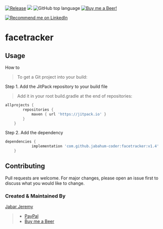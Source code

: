 [![Release](https://jitpack.io/v/jabahum-coder/facetracker.svg)](https://jitpack.io/#jabahum-coder/facetracker)
[![](https://jitci.com/gh/jabahum-coder/facetracker/svg)](https://jitci.com/gh/jabahum-coder/facetracker)
![GitHub top language](https://img.shields.io/github/languages/top/jabahum-coder/facetracker)
[![Buy me a Beer!](https://www.buymeacoffee.com/assets/img/custom_images/orange_img.png)](https://www.buymeacoffee.com/jabahum)

<a href="https://www.linkedin.com/in/jeremyjabar/">
    <img src="https://img.shields.io/badge/Support-Recommed%2FEndorse%20me%20on%20Linkedin-yellow?style=for-the-badge&logo=linkedin" alt="Recommend me on LinkedIn" /></a>

# facetracker
## Usage
 How to
 > To get a Git project into your build:

 Step 1. Add the JitPack repository to your build file
 > Add it in your root build.gradle at the end of repositories:

```gradle
allprojects {
		repositories {
			maven { url 'https://jitpack.io' }
		}
	}
```
 Step 2. Add the dependency

```gradle
dependencies {
	        implementation 'com.github.jabahum-coder:facetracker:v1.4'
	}
```


## Contributing
Pull requests are welcome. For major changes, please open an issue first to discuss what you would like to change.

### Created & Maintained By

[Jabar Jeremy](https://github.com/jabahum-coder)

> 
>
> - [PayPal](https://paypal.me/jeremyjabar)
> - [Buy me a Beer](https://www.buymeacoffee.com/jabahum)
